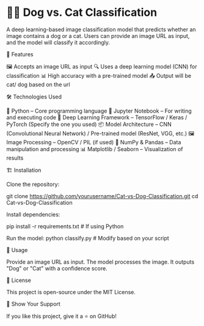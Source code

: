 # 🐶🐱 Dog vs. Cat Classification

A deep learning-based image classification model that predicts whether an image contains a dog or a cat. Users can provide an image URL as input, and the model will classify it accordingly.

🚀 Features

🖼️ Accepts an image URL as input
🔍 Uses a deep learning model (CNN) for classification
📊 High accuracy with a pre-trained model
📤 Output will be cat/ dog based on the url

🛠️ Technologies Used

🐍 Python – Core programming language
📒 Jupyter Notebook – For writing and executing code
🧠 Deep Learning Framework – TensorFlow / Keras / PyTorch (Specify the one you used)
📦 Model Architecture – CNN (Convolutional Neural Network) / Pre-trained model (ResNet, VGG, etc.)
🖼️ Image Processing – OpenCV / PIL (if used)
🔢 NumPy & Pandas – Data manipulation and processing
📊 Matplotlib / Seaborn – Visualization of results

🏗️ Installation

Clone the repository:

git clone https://github.com/yourusername/Cat-vs-Dog-Classification.git
cd Cat-vs-Dog-Classification

Install dependencies:

pip install -r requirements.txt  # If using Python  

Run the model:
python classify.py  # Modify based on your script 

🎯 Usage

Provide an image URL as input.
The model processes the image.
It outputs "Dog" or "Cat" with a confidence score.

📜 License

This project is open-source under the MIT License.

🌟 Show Your Support

If you like this project, give it a ⭐ on GitHub!
